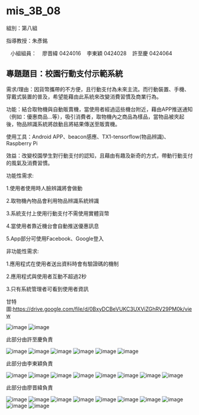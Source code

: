 # mis_3B_08

組別：第八組

指導教授：朱彥銘

    小組組員：
    廖晋緯 0424016 
    李東穎 0424028 
    許至慶 0424064 


專題題目：校園行動支付示範系統
-------

需求/理由：因貨幣攜帶的不方便，且行動支付為未來主流。而行動裝置、手機、穿戴式裝置的普及，希望能藉由此系統來改變消費習慣及商業行為。

功能：結合取物機與自動販賣機，當使用者經過這些機台附近，藉由APP推送通知（例如：優惠商品...等），吸引消費者，取物機內之商品為樣品，當物品被夾起後，物品辨識系統將啟動且將結果傳送至販賣機。

使用工具：Android APP、beacon感應、TX1-tensorflow(物品辨識)、Raspberry Pi

效益：改變校園學生對行動支付的認知，且藉由有趣及新奇的方式，帶動行動支付的風氣及消費習慣。

功能性需求:

1.使用者使用時人臉辨識將會做動

2.取物機內物品會利用物品辨識系統辨識

3.系統支付上使用行動支付不需使用實體貨幣

4.當使用者靠近機台會自動推送優惠訊息

5.App部分可使用Facebook、Google登入

非功能性需求:

1.應用程式在使用者送出資料時會有驗證碼的機制

2.應用程式與使用者互動不超過2秒

3.只有系統管理者可看到使用者資訊

甘特圖:https://drive.google.com/file/d/0BxyDCBeVUKC3UXViZGhRV29PM0k/view

![image](https://github.com/EddieSyu/mis_3B_08/blob/master/%E6%8A%95%E5%BD%B1%E7%89%871.JPG)
![image](https://github.com/EddieSyu/mis_3B_08/blob/master/%E6%8A%95%E5%BD%B1%E7%89%872.JPG)

此部分由許至慶負責

![image](https://github.com/EddieSyu/mis_3B_08/blob/master/%E6%8A%95%E5%BD%B1%E7%89%873.JPG)
![image](https://github.com/EddieSyu/mis_3B_08/blob/master/%E6%8A%95%E5%BD%B1%E7%89%874.JPG)
![image](https://github.com/EddieSyu/mis_3B_08/blob/master/%E6%8A%95%E5%BD%B1%E7%89%875.JPG)
![image](https://github.com/EddieSyu/mis_3B_08/blob/master/%E6%8A%95%E5%BD%B1%E7%89%876.JPG)
![image](https://github.com/EddieSyu/mis_3B_08/blob/master/%E6%8A%95%E5%BD%B1%E7%89%877.JPG)
![image](https://github.com/EddieSyu/mis_3B_08/blob/master/%E6%8A%95%E5%BD%B1%E7%89%878.JPG)

此部分由李東穎負責

![image](https://github.com/EddieSyu/mis_3B_08/blob/master/%E6%8A%95%E5%BD%B1%E7%89%879.JPG)
![image](https://github.com/EddieSyu/mis_3B_08/blob/master/%E6%8A%95%E5%BD%B1%E7%89%8710.JPG)
![image](https://github.com/EddieSyu/mis_3B_08/blob/master/%E6%8A%95%E5%BD%B1%E7%89%8711.JPG)
![image](https://github.com/EddieSyu/mis_3B_08/blob/master/%E6%8A%95%E5%BD%B1%E7%89%8712.JPG)
![image](https://github.com/EddieSyu/mis_3B_08/blob/master/%E6%8A%95%E5%BD%B1%E7%89%8713.JPG)
![image](https://github.com/EddieSyu/mis_3B_08/blob/master/%E6%8A%95%E5%BD%B1%E7%89%8714.JPG)
![image](https://github.com/EddieSyu/mis_3B_08/blob/master/%E6%8A%95%E5%BD%B1%E7%89%8715.JPG)
![image](https://github.com/EddieSyu/mis_3B_08/blob/master/%E6%8A%95%E5%BD%B1%E7%89%8716.JPG)

此部分由廖晋緯負責

![image](https://github.com/EddieSyu/mis_3B_08/blob/master/%E6%8A%95%E5%BD%B1%E7%89%8717.JPG)
![image](https://github.com/EddieSyu/mis_3B_08/blob/master/%E6%8A%95%E5%BD%B1%E7%89%8718.JPG)
![image](https://github.com/EddieSyu/mis_3B_08/blob/master/%E6%8A%95%E5%BD%B1%E7%89%8719.JPG)
![image](https://github.com/EddieSyu/mis_3B_08/blob/master/%E6%8A%95%E5%BD%B1%E7%89%8720.JPG)
![image](https://github.com/EddieSyu/mis_3B_08/blob/master/%E6%8A%95%E5%BD%B1%E7%89%8721.JPG)
![image](https://github.com/EddieSyu/mis_3B_08/blob/master/%E6%8A%95%E5%BD%B1%E7%89%8722.JPG)
![image](https://github.com/EddieSyu/mis_3B_08/blob/master/%E6%8A%95%E5%BD%B1%E7%89%8723.JPG)
![image](https://github.com/EddieSyu/mis_3B_08/blob/master/%E6%8A%95%E5%BD%B1%E7%89%8724.JPG)
![image](https://github.com/EddieSyu/mis_3B_08/blob/master/%E6%8A%95%E5%BD%B1%E7%89%8725.JPG)
![image](https://github.com/EddieSyu/mis_3B_08/blob/master/%E6%8A%95%E5%BD%B1%E7%89%8726.JPG)



